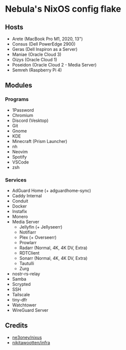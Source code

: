 # Nebula's NixOS config flake

## Hosts

- Arete (MacBook Pro M1, 2020, 13")
- Consus (Dell PowerEdge 2900)
- Geras (Dell Inspiron as a Server)
- Maniae (Oracle Cloud 3)
- Oizys (Oracle Cloud 1)
- Poseidon (Oracle Cloud 2 - Media Server)
- Semreh (Raspberry Pi 4)

## Modules

### Programs

- 1Password
- Chromium
- Discord (Vesktop)
- Git
- Gnome
- KDE
- Minecraft (Prism Launcher)
- nh
- Neovim
- Spotify
- VSCode
- zsh

### Services

- AdGuard Home (+ adguardhome-sync)
- Caddy Internal
- Conduit
- Docker
- Instafix
- Monero
- Media Server
  - Jellyfin (+ Jellyseerr)
  - Notifiarr
  - Plex (+ Overseerr)
  - Prowlarr
  - Radarr (Normal, 4K, 4K DV, Extra)
  - RDTClient
  - Sonarr (Normal, 4K, 4K DV, Extra)
  - Tautulli
  - Zurg
- nostr-rs-relay
- Samba
- Scrypted
- SSH
- Tailscale
- tiny-dfr
- Watchtower
- WireGuard Server

## Credits

- [ne3oney/nixus](https://github.com/n3oney/nixus)
- [nikitawootten/infra](https://github.com/nikitawootten/infra)
